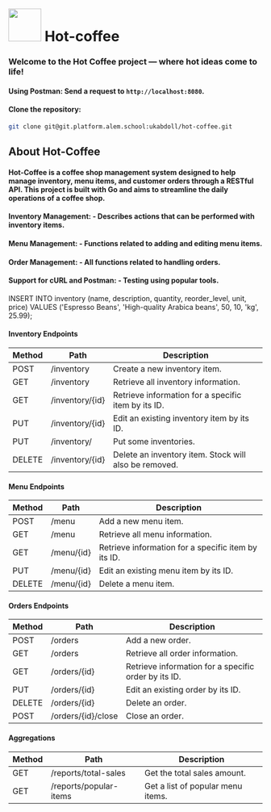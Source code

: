 # <img src=https://media.tenor.com/Uq_-tDUQlJkAAAAi/hot-beverage-joypixels.gif height="65"/> **Hot-coffee** </div>



### Welcome to the Hot Coffee project — where hot ideas come to life!
#### **Using Postman:** Send a request to `http://localhost:8080`.
#### Clone the repository:
   ```bash
   git clone git@git.platform.alem.school:ukabdoll/hot-coffee.git
```

## About Hot-Coffee

#### Hot-Coffee is a coffee shop management system designed to help manage inventory, menu items, and customer orders through a RESTful API. This project is built with Go and aims to streamline the daily operations of a coffee shop.

#### **Inventory Management:** - Describes actions that can be performed with inventory items.
#### **Menu Management:** - Functions related to adding and editing menu items.
#### **Order Management:** - All functions related to handling orders.
#### **Support for cURL and Postman:** - Testing using popular tools.

INSERT INTO inventory (name, description, quantity, reorder_level, unit, price) VALUES ('Espresso Beans', 'High-quality Arabica beans', 50, 10, 'kg', 25.99);
#### Inventory Endpoints 
| Method  | Path              | Description |
|---------|-------------------|-------------|
| POST    | /inventory        | Create a new inventory item. |
| GET     | /inventory        | Retrieve all inventory information. |
| GET     | /inventory/{id}   | Retrieve information for a specific item by its ID. |
| PUT     | /inventory/{id}   | Edit an existing inventory item by its ID. |
| PUT     | /inventory/       | Put some inventories. |
| DELETE  | /inventory/{id}   | Delete an inventory item. Stock will also be removed. |

#### Menu Endpoints 
| Method  | Path              | Description |
|---------|-------------------|-------------|
| POST    | /menu             | Add a new menu item. |
| GET     | /menu             | Retrieve all menu information. |
| GET     | /menu/{id}        | Retrieve information for a specific item by its ID. |
| PUT     | /menu/{id}        | Edit an existing menu item by its ID. |
| DELETE  | /menu/{id}        | Delete a menu item. |

#### Orders Endpoints 
| Method  | Path              | Description |
|---------|-------------------|-------------|
| POST    | /orders           | Add a new order. |
| GET     | /orders           | Retrieve all order information. |
| GET     | /orders/{id}      | Retrieve information for a specific order by its ID. |
| PUT     | /orders/{id}      | Edit an existing order by its ID. |
| DELETE  | /orders/{id}      | Delete an order. |
| POST    | /orders/{id}/close| Close an order. |

#### Aggregations 
| Method  | Path              | Description |
|---------|-------------------|-------------|
| GET     | /reports/total-sales | Get the total sales amount. |
| GET     | /reports/popular-items | Get a list of popular menu items. |
